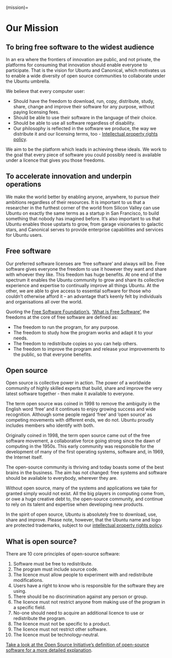 (mission)=

# Our Mission

## To bring free software to the widest audience

In an era where the frontiers of innovation are public, and not private, the platforms for consuming that innovation should enable everyone to participate. That is the vision for Ubuntu and Canonical, which motivates us to enable a wide diversity of open source communities to collaborate under the Ubuntu umbrella.

We believe that every computer user:

- Should have the freedom to download, run, copy, distribute, study, share, change and improve their software for any purpose, without paying licensing fees.
- Should be able to use their software in the language of their choice.
- Should be able to use all software regardless of disability.
- Our philosophy is reflected in the software we produce, the way we distribute it and our licensing terms, too - [Intellectual property rights policy](https://ubuntu.com/legal/intellectual-property-policy).

We aim to be the platform which leads in achieving these ideals. We work to the goal that every piece of software you could possibly need is available under a licence that gives you those freedoms.

## To accelerate innovation and underpin operations

We make the world better by enabling anyone, anywhere, to pursue their ambitions regardless of their resources. It is important to us that a researcher in the furthest corner of the world from Silicon Valley can use Ubuntu on exactly the same terms as a startup in San Francisco, to build something that nobody has imagined before. It’s also important to us that Ubuntu enables those upstarts to grow, from garage visionaries to galactic stars, and Canonical serves to provide enterprise capabilities and services for Ubuntu users.

## Free software

Our preferred software licenses are ‘free software’ and always will be. Free software gives everyone the freedom to use it however they want and share with whoever they like. This freedom has huge benefits. At one end of the spectrum it enables the Ubuntu community to grow and share its collective experience and expertise to continually improve all things Ubuntu. At the other, we are able to give access to essential software for those who couldn’t otherwise afford it – an advantage that’s keenly felt by individuals and organisations all over the world.

Quoting the [Free Software Foundation’s](https://www.fsf.org/), [‘What is Free Software’](https://www.gnu.org/philosophy/free-sw.html), the freedoms at the core of free software are defined as:

- The freedom to run the program, for any purpose.
- The freedom to study how the program works and adapt it to your needs.
- The freedom to redistribute copies so you can help others.
- The freedom to improve the program and release your improvements to the public, so that everyone benefits.

## Open source

Open source is collective power in action. The power of a worldwide community of highly skilled experts that build, share and improve the very latest software together - then make it available to everyone.

The term open source was coined in 1998 to remove the ambiguity in the English word ‘free’ and it continues to enjoy growing success and wide recognition. Although some people regard ‘free’ and ‘open source’ as competing movements with different ends, we do not. Ubuntu proudly includes members who identify with both.

Originally coined in 1998, the term open source came out of the free software movement, a collaborative force going strong since the dawn of computing in the 1950s. This early community was responsible for the development of many of the first operating systems, software and, in 1969, the Internet itself.

The open-source community is thriving and today boasts some of the best brains in the business. The aim has not changed: free systems and software should be available to everybody, wherever they are.

Without open source, many of the systems and applications we take for granted simply would not exist. All the big players in computing come from, or owe a huge creative debt to, the open-source community, and continue to rely on its talent and expertise when developing new products.

In the spirit of open source, Ubuntu is absolutely free to download, use, share and improve. Please note, however, that the Ubuntu name and logo are protected trademarks, subject to our [intellectual property rights policy](https://ubuntu.com/legal/intellectual-property-policy).

## What is open source?

There are 10 core principles of open-source software:

1. Software must be free to redistribute.
1. The program must include source code.
1. The licence must allow people to experiment with and redistribute modifications.
1. Users have a right to know who is responsible for the software they are using.
1. There should be no discrimination against any person or group.
1. The licence must not restrict anyone from making use of the program in a specific field.
1. No-one should need to acquire an additional licence to use or redistribute the program.
1. The licence must not be specific to a product.
1. The licence must not restrict other software.
1. The licence must be technology-neutral.

[Take a look at the Open Source Initiative’s definition of open-source software for a more detailed explanation](https://opensource.org/docs/definition.php).
